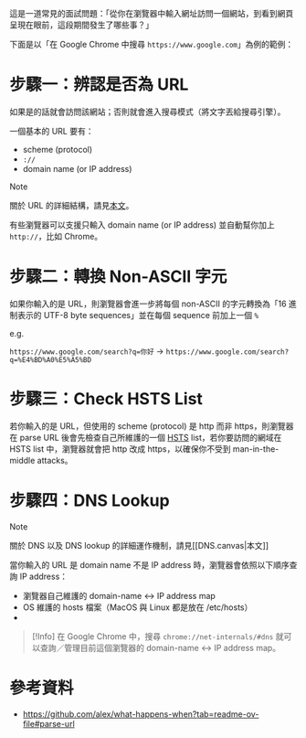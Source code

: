 這是一道常見的面試問題：「從你在瀏覽器中輸入網址訪問一個網站，到看到網頁呈現在眼前，這段期間發生了哪些事？」

下面是以「在 Google Chrome 中搜尋 `https://www.google.com`」為例的範例：

# 步驟一：辨認是否為 URL

如果是的話就會訪問該網站；否則就會進入搜尋模式（將文字丟給搜尋引擎）。

一個基本的 URL 要有：

- scheme (protocol)
- `://`
- domain name (or IP address)

>[!Note]
>關於 URL 的詳細結構，請見[本文](</System Design/System Design 101.md#URL vs. URI vs. URN>)。

有些瀏覽器可以支援只輸入 domain name (or IP address) 並自動幫你加上 `http://`，比如 Chrome。
# 步驟二：轉換 Non-ASCII 字元

如果你輸入的是 URL，則瀏覽器會進一步將每個 non-ASCII 的字元轉換為「16 進制表示的 UTF-8 byte sequences」並在每個 sequence 前加上一個 `%`

e.g.

`https://www.google.com/search?q=你好` → `https://www.google.com/search?q=%E4%BD%A0%E5%A5%BD`

# 步驟三：Check HSTS List

若你輸入的是 URL，但使用的 scheme (protocol) 是 http 而非 https，則瀏覽器在 parse URL 後會先檢查自己所維護的一個 [HSTS](</Web Development/HSTS.md>) list，若你要訪問的網域在 HSTS list 中，瀏覽器就會把 http 改成 https，以確保你不受到 man-in-the-middle attacks。

# 步驟四：DNS Lookup

>[!Note]
>關於 DNS 以及 DNS lookup 的詳細運作機制，請見[[DNS.canvas|本文]]

當你輸入的 URL 是 domain name 不是 IP address 時，瀏覽器會依照以下順序查詢 IP address：

- 瀏覽器自己維護的 domain-name ↔ IP address map
- OS 維護的 hosts 檔案（MacOS 與 Linux 都是放在 /etc/hosts）
- 

>[!Info]
>在 Google Chrome 中，搜尋 `chrome://net-internals/#dns` 就可以查詢／管理目前這個瀏覽器的 domain-name ↔ IP address map。

# 參考資料

- <https://github.com/alex/what-happens-when?tab=readme-ov-file#parse-url>
